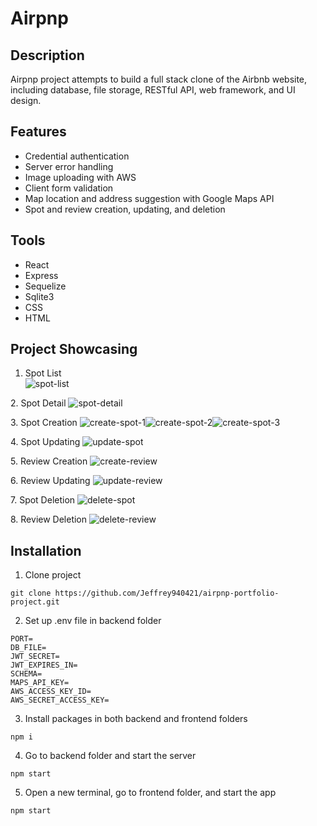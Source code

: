 # Airpnp

## Description
Airpnp project attempts to build a full stack clone of the Airbnb website, including database, file storage, RESTful API, web framework, and UI design.

## Features
* Credential authentication
* Server error handling
* Image uploading with AWS
* Client form validation
* Map location and address suggestion with Google Maps API
* Spot and review creation, updating, and deletion

## Tools
* React
* Express
* Sequelize
* Sqlite3
* CSS
* HTML

## Project Showcasing
1. Spot List <br>
![spot-list]

[spot-list]: ./images/spot-list.gif
2. Spot Detail
![spot-detail]

[spot-detail]: ./images/spot-detail.gif
3. Spot Creation
![create-spot-1]![create-spot-2]![create-spot-3]

[create-spot-1]: ./images/create-spot-1.gif
[create-spot-2]: ./images/create-spot-2.gif
[create-spot-3]: ./images/create-spot-3.gif
4. Spot Updating
![update-spot]

[update-spot]: ./images/update-spot.gif
5. Review Creation
![create-review]

[create-review]: ./images/create-review.gif
6. Review Updating
![update-review]

[update-review]: ./images/update-review.gif
7. Spot Deletion
![delete-spot]

[delete-spot]: ./images/delete-spot.gif
8. Review Deletion
![delete-review]

[delete-review]: ./images/delete-review.gif

## Installation
1. Clone project
```
git clone https://github.com/Jeffrey940421/airpnp-portfolio-project.git
```
2. Set up .env file in backend folder
```
PORT=
DB_FILE=
JWT_SECRET=
JWT_EXPIRES_IN=
SCHEMA=
MAPS_API_KEY=
AWS_ACCESS_KEY_ID=
AWS_SECRET_ACCESS_KEY=
```
3. Install packages in both backend and frontend folders
```
npm i
```
4. Go to backend folder and start the server
```
npm start
```
5. Open a new terminal, go to frontend folder, and start the app
```
npm start
```
